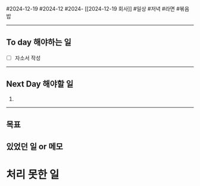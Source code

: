 #2024-12-19 #2024-12 #2024- [[2024-12-19 회사]]
#일상 #저녁 #라면 #볶음밥 

---
## To day 해야하는 일
- [ ] 자소서 작성

---
## Next Day 해야할 일
1. 

---

## 목표 


## 있었던 일  or 메모


# 처리 못한 일